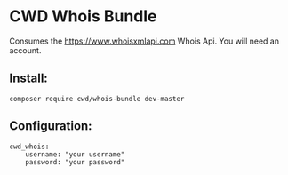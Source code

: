 CWD Whois Bundle
================

Consumes the https://www.whoisxmlapi.com Whois Api. You will need an account.

Install:
--------

```
composer require cwd/whois-bundle dev-master
```

Configuration:
--------------

```
cwd_whois:
    username: "your username"
    password: "your password"
```
